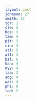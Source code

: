 ```yaml
---
layout: post
johnson: 27
smith: 32
tor: 1
cle: 5
bos: 3
tam: 4
pit: 3
cin: 3
stl: 5
atl: 3
bal: 6
kan: 4
nyy: 4
laa: 2
sdg: 4
was: 4
phi: 6
lad: 2
---
```


